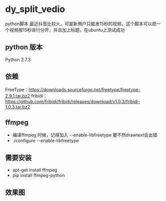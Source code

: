 # dy_split_vedio

python脚本 最近抖音比较火，可是新用户只能发15秒的视频，这个脚本可以把一个视频按15秒进行分开，并且加上标题，在ubuntu上测试成功

## python 版本

Python 2.7.3

## 依赖
FreeType：https://downloads.sourceforge.net/freetype/freetype-2.9.1.tar.bz2
fribidi：https://github.com/fribidi/fribidi/releases/download/v1.0.3/fribidi-1.0.3.tar.bz2

##  ffmpeg
- 编译ffmpeg 时候，记得加入 --enable-libfreetype 要不然drawtext会出错
- ./configure --enable-libfreetype

## 需要安装
- apt-get install ffmpeg
- pip install ffmpeg-python


## 效果图


